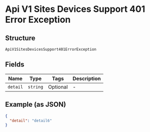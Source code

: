 
# Api V1 Sites Devices Support 401 Error Exception

## Structure

`ApiV1SitesDevicesSupport401ErrorException`

## Fields

| Name | Type | Tags | Description |
|  --- | --- | --- | --- |
| `detail` | `string` | Optional | - |

## Example (as JSON)

```json
{
  "detail": "detail6"
}
```

